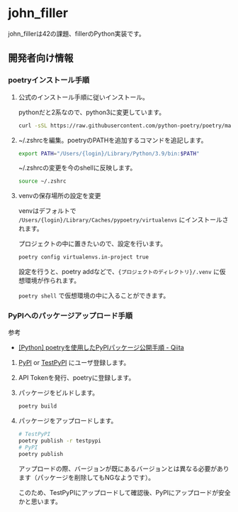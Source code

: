 # john_filler

john_fillerは42の課題、fillerのPython実装です。

## 開発者向け情報

### poetryインストール手順

1. 公式のインストール手順に従いインストール。

   pythonだと2系なので、python3に変更しています。

   ```bash
   curl -sSL https://raw.githubusercontent.com/python-poetry/poetry/master/install-poetry.py | python3 - 
   ```

1. ~/.zshrcを編集。poetryのPATHを追加するコマンドを追記します。

   ```bash
   export PATH="/Users/{login}/Library/Python/3.9/bin:$PATH"
   ```

   ~/.zshrcの変更を今のshellに反映します。

   ```bash
   source ~/.zshrc
   ```

1. venvの保存場所の設定を変更

   venvはデフォルトで ` /Users/{login}/Library/Caches/pypoetry/virtualenvs` にインストールされます。

   プロジェクトの中に置きたいので、設定を行います。

   ```bash
   poetry config virtualenvs.in-project true
   ```

   設定を行うと、poetry addなどで、`{プロジェクトのディレクトリ}/.venv` に仮想環境が作られます。

   `poetry shell` で仮想環境の中に入ることができます。

### PyPIへのパッケージアップロード手順

参考

- [[Python] poetryを使用したPyPIパッケージ公開手順 - Qiita](https://qiita.com/sengoku/items/af301fe89b55706ca0c2)

1. [PyPI](https://pypi.org/) or [TestPyPI](https://test.pypi.org/) にユーザ登録します。

1. API Tokenを発行、poetryに登録します。

1. パッケージをビルドします。

   ```bash
   poetry build
   ```

1. パッケージをアップロードします。

   ```bash
   # TestPyPI
   poetry publish -r testpypi
   # PyPI
   poetry publish
   ```

   アップロードの際、バージョンが既にあるバージョンとは異なる必要があります（パッケージを削除してもNGなようです）。

   このため、TestPyPIにアップロードして確認後、PyPIにアップロードが安全かと思います。
